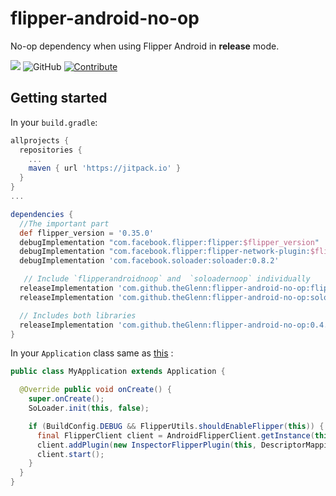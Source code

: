 # flipper-android-no-op
No-op dependency when using Flipper Android in **release** mode.

[![](https://jitpack.io/v/theGlenn/flipper-android-no-op.svg)](https://jitpack.io/#theGlenn/flipper-android-no-op)
![GitHub](https://img.shields.io/github/license/theglenn/flipper-android-no-op.svg)
[![Contribute](https://img.shields.io/badge/contributions-friendly-b44ac1.svg)](https://egghead.io/series/how-to-contribute-to-an-open-source-project-on-github)

## Getting started

In your `build.gradle`:

```groovy
allprojects {
  repositories {
    ...
    maven { url 'https://jitpack.io' }
  }
}
...

dependencies {
  //The important part
  def flipper_version = '0.35.0'
  debugImplementation "com.facebook.flipper:flipper:$flipper_version"
  debugImplementation "com.facebook.flipper:flipper-network-plugin:$flipper_version"
  debugImplementation 'com.facebook.soloader:soloader:0.8.2'

   // Include `flipperandroidnoop` and  `soloadernoop` individually
  releaseImplementation 'com.github.theGlenn:flipper-android-no-op:flipperandroidnoop:0.4.0'
  releaseImplementation 'com.github.theGlenn:flipper-android-no-op:soloadernoop:0.4.0'

  // Includes both libraries
  releaseImplementation 'com.github.theGlenn:flipper-android-no-op:0.4.0'
}
```

In your `Application` class same as [this](https://fbflipper.com/docs/getting-started/android-native#application-setup) :
```java
public class MyApplication extends Application {

  @Override public void onCreate() {
    super.onCreate();
    SoLoader.init(this, false);

    if (BuildConfig.DEBUG && FlipperUtils.shouldEnableFlipper(this)) {
      final FlipperClient client = AndroidFlipperClient.getInstance(this);
      client.addPlugin(new InspectorFlipperPlugin(this, DescriptorMapping.withDefaults()));
      client.start();
    }
  }
}
```
